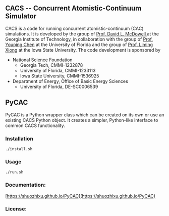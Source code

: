 ## CACS -- Concurrent Atomistic-Continuum Simulator

CACS is a code for running concurrent atomistic-continuum (CAC) simulations. It is developed by the group of [Prof. David L. McDowell ](http://www.me.gatech.edu/faculty/mcdowell) at the Georgia Institute of Technology, in collaboration with the group of [Prof. Youping Chen](http://web.mae.ufl.edu/chenlab/) at the University of Florida and the group of [Prof. Liming Xiong](http://www.aere.iastate.edu/lmxiong/) at the Iowa State University. The code development is sponsored by

* National Science Foundation
	- Georgia Tech, CMMI-1232878
	- University of Florida, CMMI-1233113
	- Iowa State University, CMMI-1536925
* Department of Energy, Office of Basic Energy Sciences
	- University of Florida, DE-SC0006539

## PyCAC

PyCAC is a Python wrapper class which can be created on its own or use an existing CACS Python object. It creates a simpler, Python-like interface to common CACS functionality.

### Installation

	./install.sh

### Usage

	./run.sh

### Documentation:

[https://shuozhixu.github.io/PyCAC](https://shuozhixu.github.io/PyCAC)

### License:
